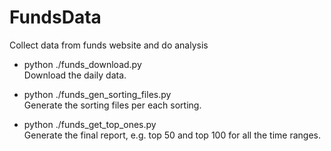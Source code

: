 FundsData
=========

Collect data from funds website and do analysis

* python ./funds_download.py  
    Download the daily data.

* python ./funds_gen_sorting_files.py  
    Generate the sorting files per each sorting.
    
* python ./funds_get_top_ones.py  
    Generate the final report, e.g. top 50 and top 100 for all the time ranges.
